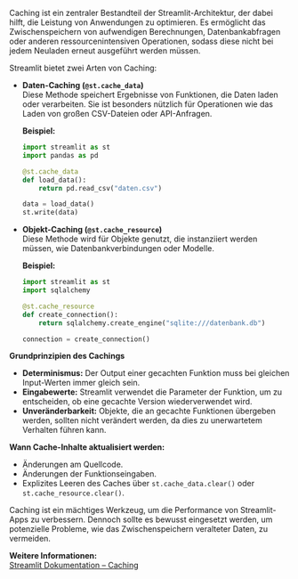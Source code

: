 
Caching ist ein zentraler Bestandteil der Streamlit-Architektur, der dabei hilft, die Leistung von Anwendungen zu optimieren. Es ermöglicht das Zwischenspeichern von aufwendigen Berechnungen, Datenbankabfragen oder anderen ressourcenintensiven Operationen, sodass diese nicht bei jedem Neuladen erneut ausgeführt werden müssen.  

Streamlit bietet zwei Arten von Caching:  

- **Daten-Caching (`@st.cache_data`)**  
  Diese Methode speichert Ergebnisse von Funktionen, die Daten laden oder verarbeiten. Sie ist besonders nützlich für Operationen wie das Laden von großen CSV-Dateien oder API-Anfragen.  

  **Beispiel:**  
  ```python
  import streamlit as st
  import pandas as pd
  
  @st.cache_data
  def load_data():
      return pd.read_csv("daten.csv")
  
  data = load_data()
  st.write(data)
  ```  

- **Objekt-Caching (`@st.cache_resource`)**  
  Diese Methode wird für Objekte genutzt, die instanziiert werden müssen, wie Datenbankverbindungen oder Modelle.  

  **Beispiel:**  
  ```python
  import streamlit as st
  import sqlalchemy
  
  @st.cache_resource
  def create_connection():
      return sqlalchemy.create_engine("sqlite:///datenbank.db")
  
  connection = create_connection()
  ```  

**Grundprinzipien des Cachings**  
- **Determinismus:** Der Output einer gecachten Funktion muss bei gleichen Input-Werten immer gleich sein.  
- **Eingabewerte:** Streamlit verwendet die Parameter der Funktion, um zu entscheiden, ob eine gecachte Version wiederverwendet wird.  
- **Unveränderbarkeit:** Objekte, die an gecachte Funktionen übergeben werden, sollten nicht verändert werden, da dies zu unerwartetem Verhalten führen kann.  

**Wann Cache-Inhalte aktualisiert werden:**  
- Änderungen am Quellcode.  
- Änderungen der Funktionseingaben.  
- Explizites Leeren des Caches über `st.cache_data.clear()` oder `st.cache_resource.clear()`.  

Caching ist ein mächtiges Werkzeug, um die Performance von Streamlit-Apps zu verbessern. Dennoch sollte es bewusst eingesetzt werden, um potenzielle Probleme, wie das Zwischenspeichern veralteter Daten, zu vermeiden.  

**Weitere Informationen:**  
[Streamlit Dokumentation – Caching](https://docs.streamlit.io/develop/concepts/architecture/caching)
